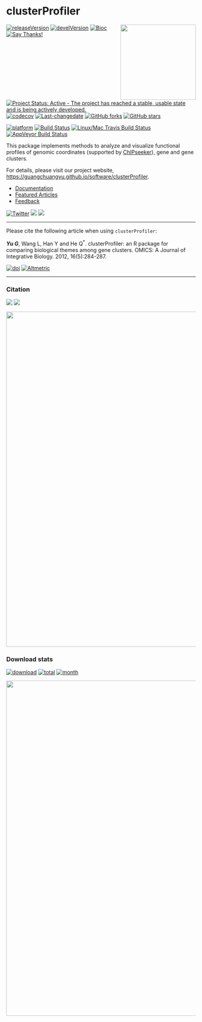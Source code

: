 clusterProfiler
===============

<img src="https://raw.githubusercontent.com/Bioconductor/BiocStickers/master/clusterProfiler/clusterProfiler.png" height="200" align="right" />

[![releaseVersion](https://img.shields.io/badge/release%20version-3.6.0-green.svg?style=flat)](https://bioconductor.org/packages/clusterProfiler) [![develVersion](https://img.shields.io/badge/devel%20version-3.7.1-green.svg?style=flat)](https://github.com/guangchuangyu/clusterProfiler) [![Bioc](http://www.bioconductor.org/shields/years-in-bioc/clusterProfiler.svg)](https://www.bioconductor.org/packages/devel/bioc/html/clusterProfiler.html#since) [![Say Thanks!](https://img.shields.io/badge/Say%20Thanks-!-1EAEDB.svg)](https://saythanks.io/to/GuangchuangYu)

[![Project Status: Active - The project has reached a stable, usable state and is being actively developed.](http://www.repostatus.org/badges/latest/active.svg)](http://www.repostatus.org/#active) [![codecov](https://codecov.io/gh/GuangchuangYu/clusterProfiler/branch/master/graph/badge.svg)](https://codecov.io/gh/GuangchuangYu/clusterProfiler/) [![Last-changedate](https://img.shields.io/badge/last%20change-2018--03--15-green.svg)](https://github.com/GuangchuangYu/clusterProfiler/commits/master) [![GitHub forks](https://img.shields.io/github/forks/GuangchuangYu/clusterProfiler.svg)](https://github.com/GuangchuangYu/clusterProfiler/network) [![GitHub stars](https://img.shields.io/github/stars/GuangchuangYu/clusterProfiler.svg)](https://github.com/GuangchuangYu/clusterProfiler/stargazers)

[![platform](http://www.bioconductor.org/shields/availability/devel/clusterProfiler.svg)](https://www.bioconductor.org/packages/devel/bioc/html/clusterProfiler.html#archives) [![Build Status](http://www.bioconductor.org/shields/build/devel/bioc/clusterProfiler.svg)](https://bioconductor.org/checkResults/devel/bioc-LATEST/clusterProfiler/) [![Linux/Mac Travis Build Status](https://img.shields.io/travis/GuangchuangYu/clusterProfiler/master.svg?label=Mac%20OSX%20%26%20Linux)](https://travis-ci.org/GuangchuangYu/clusterProfiler) [![AppVeyor Build Status](https://img.shields.io/appveyor/ci/Guangchuangyu/clusterProfiler/master.svg?label=Windows)](https://ci.appveyor.com/project/GuangchuangYu/clusterProfiler)

This package implements methods to analyze and visualize functional profiles of genomic coordinates (supported by [ChIPseeker](http://www.bioconductor.org/packages/ChIPseeker)), gene and gene clusters.

For details, please visit our project website, <https://guangchuangyu.github.io/software/clusterProfiler>.

-   [Documentation](https://guangchuangyu.github.io/software/clusterProfiler/documentation/)
-   [Featured Articles](https://guangchuangyu.github.io/software/clusterProfiler/featuredArticles/)
-   [Feedback](https://guangchuangyu.github.io/software/clusterProfiler/#feedback)

[![Twitter](https://img.shields.io/twitter/url/http/shields.io.svg?style=social&logo=twitter)](https://twitter.com/intent/tweet?hashtags=clusterProfiler&url=http://online.liebertpub.com/doi/abs/10.1089/omi.2011.0118&screen_name=guangchuangyu) [![](https://img.shields.io/badge/follow%20me%20on-微信-green.svg?style=flat)](https://guangchuangyu.github.io/blog_images/biobabble.jpg) [![](https://img.shields.io/badge/打赏-支付宝/微信-green.svg?style=flat)](https://guangchuangyu.github.io/blog_images/pay_qrcode.png)

------------------------------------------------------------------------

Please cite the following article when using `clusterProfiler`:

***Yu G***, Wang L, Han Y and He Q<sup>\*</sup>. clusterProfiler: an R package for comparing biological themes among gene clusters. OMICS: A Journal of Integrative Biology. 2012, 16(5):284-287.

[![doi](https://img.shields.io/badge/doi-10.1089/omi.2011.0118-green.svg?style=flat)](http://dx.doi.org/10.1089/omi.2011.0118) [![Altmetric](https://img.shields.io/badge/Altmetric-24-green.svg?style=flat)](https://www.altmetric.com/details/681089)

------------------------------------------------------------------------

### Citation

[![](https://img.shields.io/badge/2nd%20most%20cited%20paper-in%20OMICS-green.svg?style=flat)](http://online.liebertpub.com/action/showMostCitedArticles?journalCode=omi) ![](https://img.shields.io/badge/ESI-Highly%20Cited%20Paper-green.svg?style=flat)

<img src="https://guangchuangyu.github.io/software/clusterProfiler/featured-articles/index_files/figure-html/citation-1.png" width="890"/>

### Download stats

[![download](http://www.bioconductor.org/shields/downloads/clusterProfiler.svg)](https://bioconductor.org/packages/stats/bioc/clusterProfiler) [![total](https://img.shields.io/badge/downloads-62053/total-blue.svg?style=flat)](https://bioconductor.org/packages/stats/bioc/clusterProfiler) [![month](https://img.shields.io/badge/downloads-2081/month-blue.svg?style=flat)](https://bioconductor.org/packages/stats/bioc/clusterProfiler)

<img src="https://guangchuangyu.github.io/software/clusterProfiler/index_files/figure-html/unnamed-chunk-2-1.png" width="890"/>
